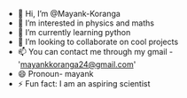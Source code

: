- 👋 Hi, I’m @Mayank-Koranga
- 👀 I’m interested in physics and maths
- 🌱 I’m currently learning python
- 💞️ I’m looking to collaborate on cool projects
- 📫 You can contact me through my gmail - 'mayankkoranga24@gmail.com'
- 😄 Pronoun- mayank
- ⚡ Fun fact: I am an aspiring scientist

<!---
Mayank-Koranga/Mayank-Koranga is a ✨ special ✨ repository because its `README.md` (this file) appears on your GitHub profile.
You can click the Preview link to take a look at your changes.
--->
